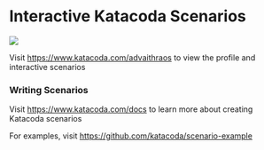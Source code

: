 # Interactive Katacoda Scenarios

[![](http://shields.katacoda.com/katacoda/advaithraos/count.svg)](https://www.katacoda.com/advaithraos "Get your profile on Katacoda.com")

Visit https://www.katacoda.com/advaithraos to view the profile and interactive scenarios

### Writing Scenarios
Visit https://www.katacoda.com/docs to learn more about creating Katacoda scenarios

For examples, visit https://github.com/katacoda/scenario-example
